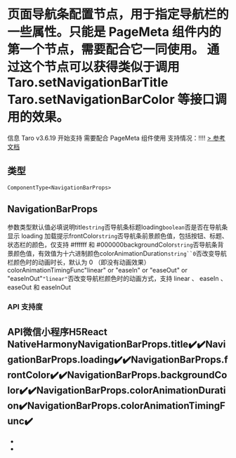 # 页面导航条配置节点，用于指定导航栏的一些属性。只能是 PageMeta 组件内的第一个节点，需要配合它一同使用。 通过这个节点可以获得类似于调用 Taro.setNavigationBarTitle Taro.setNavigationBarColor 等接口调用的效果。
信息
Taro v3.6.19 开始支持 需要配合 PageMeta 组件使用
支持情况：!!!!
[> 参考文档
](https://developers.weixin.qq.com/miniprogram/dev/component/navigation-bar.html)
## 类型[​](navigation-bar.html#类型)
```tsx
ComponentType<NavigationBarProps>
```

## NavigationBarProps[​](navigation-bar.html#navigationbarprops)
参数类型默认值必填说明title`string`否导航条标题loading`boolean`否是否在导航条显示 loading 加载提示frontColor`string`否导航条前景颜色值，包括按钮、标题、状态栏的颜色，仅支持 #ffffff 和 #000000backgroundColor`string`否导航条背景颜色值，有效值为十六进制颜色colorAnimationDuration`string``0`否改变导航栏颜色时的动画时长，默认为 0 （即没有动画效果）colorAnimationTimingFunc"linear" or "easeIn" or "easeOut" or "easeInOut"`"linear"`否改变导航栏颜色时的动画方式，支持 linear 、 easeIn 、 easeOut 和 easeInOut
### API 支持度[​](navigation-bar.html#api-支持度)
API微信小程序H5React NativeHarmonyNavigationBarProps.title✔️✔️NavigationBarProps.loading✔️✔️NavigationBarProps.frontColor✔️✔️NavigationBarProps.backgroundColor✔️✔️NavigationBarProps.colorAnimationDuration✔️NavigationBarProps.colorAnimationTimingFunc✔️
- 
- 

-
